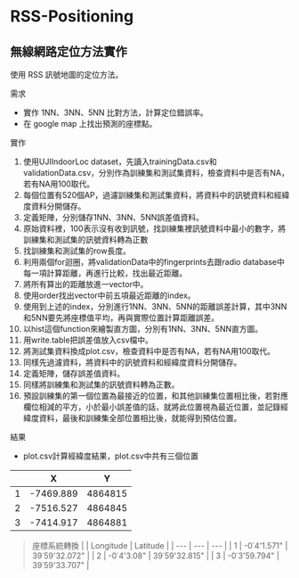 # RSS-Positioning
## 無線網路定位方法實作
使用 RSS 訊號地圖的定位方法。


需求
- 實作 1NN、3NN、5NN 比對方法，計算定位錯誤率。
- 在 google map 上找出預測的座標點。


實作
1. 使用UJIIndoorLoc dataset，先讀入trainingData.csv和validationData.csv，分別作為訓練集和測試集資料，檢查資料中是否有NA，若有NA用100取代。
2. 每個位置有520個AP，過濾訓練集和測試集資料，將資料中的訊號資料和經緯度資料分開儲存。
3. 定義矩陣，分別儲存1NN、3NN、5NN誤差值資料。
4. 原始資料裡，100表示沒有收到訊號，找訓練集裡訊號資料中最小的數字，將訓練集和測試集的訊號資料轉為正數
5. 找訓練集和測試集的row長度。
6. 利用兩個for迴圈，將validationData中的fingerprints去跟radio database中每一項計算距離，再進行比較，找出最近距離。
7. 將所有算出的距離放進一vector中。
8. 使用order找出vector中前五項最近距離的index。
9. 使用到上述的index，分別進行1NN、3NN、5NN的距離誤差計算，其中3NN和5NN要先將座標值平均，再與實際位置計算距離誤差。
10. 以hist這個function來繪製直方圖，分別有1NN、3NN、5NN直方圖。
11. 用write.table把誤差值放入csv檔中。
12. 將測試集資料換成plot.csv，檢查資料中是否有NA，若有NA用100取代。
13. 同樣先過濾資料，將資料中的訊號資料和經緯度資料分開儲存。
14. 定義矩陣，儲存誤差值資料。
15. 同樣將訓練集和測試集的訊號資料轉為正數。
16. 預設訓練集的第一個位置為最接近的位置，和其他訓練集位置相比後，若對應欄位相減的平方，小於最小誤差值的話，就將此位置視為最近位置，並記錄經緯度資料，最後和訓練集全部位置相比後，就能得到預估位置。


結果
- plot.csv計算經緯度結果，plot.csv中共有三個位置
 
|  | X | Y |
| --- | --- | --- |
| 1 | -7469.889 | 4864815 |
| 2 | -7516.527 | 4864845 |
| 3 | -7414.917 | 4864881 |
>座標系統轉換
|  | Longitude | Latitude |
| --- | --- | --- |
| 1 | -0˙4'1.571" | 39˙59'32.072" |
| 2 | -0˙4'3.08" | 39˙59'32.815" |
| 3 | -0˙3'59.794" | 39˙59'33.707" |
